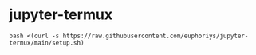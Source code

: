 # jupyter-termux
```
bash <(curl -s https://raw.githubusercontent.com/euphoriys/jupyter-termux/main/setup.sh)
```